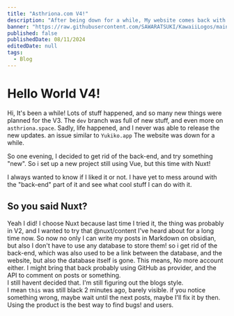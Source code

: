 ```yaml
---
title: "Asthriona.com V4!"
description: "After being down for a while, My website comes back with a new look!"
banner: "https://raw.githubusercontent.com/SAWARATSUKI/KawaiiLogos/main/ResponseCode/503%20ServiceUnavailable.png"
published: false
publishedDate: 08/11/2024
editedDate: null
tags:
  - Blog
---
```


# Hello World V4!

Hi, It's been a while! Lots of stuff happened, and so many new things were planned for the V3. The `dev` branch was full of new stuff, and even more on `asthriona.space`. Sadly, life happened, and I never was able to release the new updates. an issue similar to `Yukiko.app` The website was down for a while.

So one evening, I decided to get rid of the back-end, and try something "new". So i set up a new project still using Vue, but this time with Nuxt!

I always wanted to know if I liked it or not. I have yet to mess around with the "back-end" part of it and see what cool stuff I can do with it.  

## So you said Nuxt?

Yeah I did! I choose Nuxt because last time I tried it, the thing was probably in V2, and I wanted to try that @nuxt/content I've heard about for a long time now.
So now no only I can write my posts in Markdown on obsidian, but also I don't have to use any database to store them! so i get rid of the back-end, which was also used to be a link between the database, and the website, but also the database itself is gone. 
This means, No more account either. I might bring that back probably using GitHub as provider, and the API to comment on posts or something.  
I still havent decided that. I'm still figuring out the blogs style.  
I mean `this` was still black 2 minutes ago, barely visible. 
if you notice something wrong, maybe wait until the next posts, maybe I'll fix it by then. Using the product is the best way to find bugs! and users.